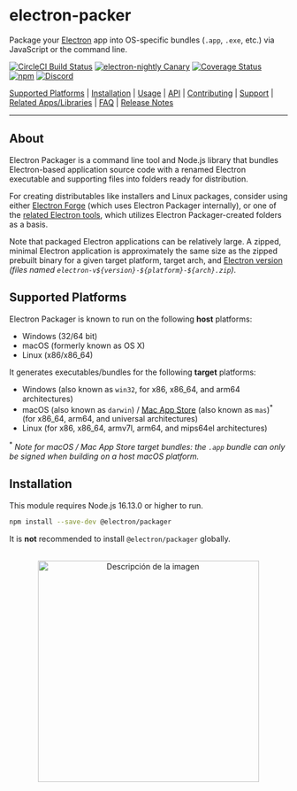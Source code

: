 # electron-packer

Package your [Electron](https://electronjs.org) app into OS-specific bundles (`.app`, `.exe`, etc.) via JavaScript or the command line.

[![CircleCI Build Status](https://circleci.com/gh/electron/packager/tree/main.svg?style=svg)](https://circleci.com/gh/electron/packager/tree/main)
[![electron-nightly Canary](https://github.com/electron/packager/actions/workflows/canary.yml/badge.svg)](https://github.com/electron/packager/actions/workflows/canary.yml)
[![Coverage Status](https://codecov.io/gh/electron/packager/branch/main/graph/badge.svg)](https://codecov.io/gh/electron/packager)
[![npm](https://img.shields.io/npm/v/@electron/packager.svg?style=flat)](https://npm.im/@electron/packager)
[![Discord](https://img.shields.io/discord/745037351163527189?color=blueviolet&logo=discord)](https://discord.com/invite/APGC3k5yaH)

[Supported Platforms](#supported-platforms) |
[Installation](#installation) |
[Usage](#usage) |
[API](https://electron.github.io/packager/main/) |
[Contributing](https://github.com/electron/packager/blob/main/CONTRIBUTING.md) |
[Support](https://github.com/electron/packager/blob/main/SUPPORT.md) |
[Related Apps/Libraries](#related) |
[FAQ](https://github.com/electron/packager/blob/main/docs/faq.md) |
[Release Notes](https://github.com/electron/packager/blob/main/NEWS.md)

----

## About

Electron Packager is a command line tool and Node.js library that bundles Electron-based application
source code with a renamed Electron executable and supporting files into folders ready for distribution.

For creating distributables like installers and Linux packages, consider using either [Electron
Forge](https://github.com/electron/forge) (which uses Electron Packager
internally), or one of the [related Electron tools](#distributable-creators), which utilizes
Electron Packager-created folders as a basis.

Note that packaged Electron applications can be relatively large. A zipped, minimal Electron
application is approximately the same size as the zipped prebuilt binary for a given target
platform, target arch, and [Electron version](https://github.com/electron/electron/releases)
_(files named `electron-v${version}-${platform}-${arch}.zip`)_.

## Supported Platforms

Electron Packager is known to run on the following **host** platforms:

* Windows (32/64 bit)
* macOS (formerly known as OS X)
* Linux (x86/x86_64)

It generates executables/bundles for the following **target** platforms:

* Windows (also known as `win32`, for x86, x86_64, and arm64 architectures)
* macOS (also known as `darwin`) / [Mac App Store](https://electronjs.org/docs/tutorial/mac-app-store-submission-guide/) (also known as `mas`)<sup>*</sup> (for x86_64, arm64, and universal architectures)
* Linux (for x86, x86_64, armv7l, arm64, and mips64el architectures)

<sup>*</sup> *Note for macOS / Mac App Store target bundles: the `.app` bundle can only be signed when building on a host macOS platform.*

## Installation

This module requires Node.js 16.13.0 or higher to run.

```sh
npm install --save-dev @electron/packager
```

It is **not** recommended to install `@electron/packager` globally.

<br>

<div align="center">
  <img src="https://i.giphy.com/media/v1.Y2lkPTc5MGI3NjExcjRzamt3N21jd3UyeDU3OXE3aDQ4NTdraXU2ZWF2azk0ODN2MmRzNiZlcD12MV9pbnRlcm5hbF9naWZfYnlfaWQmY3Q9Zw/wwg1suUiTbCY8H8vIA/giphy-downsized-large.gif" alt="Descripción de la imagen" width="400">
</div>
